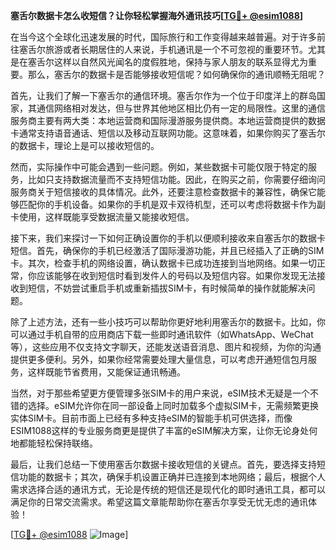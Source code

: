 **塞舌尔数据卡怎么收短信？让你轻松掌握海外通讯技巧[[TG💪+ @esim1088](https://t.me/s/esim1088)]**

在当今这个全球化迅速发展的时代，国际旅行和工作变得越来越普遍。对于许多前往塞舌尔旅游或者长期居住的人来说，手机通讯是一个不可忽视的重要环节。尤其是在塞舌尔这样以自然风光闻名的度假胜地，保持与家人朋友的联系显得尤为重要。那么，塞舌尔的数据卡是否能够接收短信呢？如何确保你的通讯顺畅无阻呢？

首先，让我们了解一下塞舌尔的通信环境。塞舌尔作为一个位于印度洋上的群岛国家，其通信网络相对发达，但与世界其他地区相比仍有一定的局限性。这里的通信服务商主要有两大类：本地运营商和国际漫游服务提供商。本地运营商提供的数据卡通常支持语音通话、短信以及移动互联网功能。这意味着，如果你购买了塞舌尔的数据卡，理论上是可以接收短信的。

然而，实际操作中可能会遇到一些问题。例如，某些数据卡可能仅限于特定的服务，比如只支持数据流量而不支持短信功能。因此，在购买之前，你需要仔细询问服务商关于短信接收的具体情况。此外，还要注意检查数据卡的兼容性，确保它能够匹配你的手机设备。如果你的手机是双卡双待机型，还可以考虑将数据卡作为副卡使用，这样既能享受数据流量又能接收短信。

接下来，我们来探讨一下如何正确设置你的手机以便顺利接收来自塞舌尔的数据卡短信。首先，确保你的手机已经激活了国际漫游功能，并且已经插入了正确的SIM卡。其次，检查手机的网络设置，确认数据卡已成功连接到当地网络。如果一切正常，你应该能够在收到短信时看到发件人的号码以及短信内容。如果你发现无法接收到短信，不妨尝试重启手机或重新插拔SIM卡，有时候简单的操作就能解决问题。

除了上述方法，还有一些小技巧可以帮助你更好地利用塞舌尔的数据卡。比如，你可以通过手机自带的应用商店下载一些即时通讯软件（如WhatsApp、WeChat等），这些应用不仅支持文字聊天，还能发送语音消息、图片和视频，为你的沟通提供更多便利。另外，如果你经常需要处理大量信息，可以考虑开通短信包月服务，这样既能节省费用，又能保证通讯畅通。

当然，对于那些希望更方便管理多张SIM卡的用户来说，eSIM技术无疑是一个不错的选择。eSIM允许你在同一部设备上同时加载多个虚拟SIM卡，无需频繁更换实体SIM卡。目前市面上已经有多种支持eSIM的智能手机可供选择，而像ESIM1088这样的专业服务商更是提供了丰富的eSIM解决方案，让你无论身处何地都能轻松保持联络。

最后，让我们总结一下使用塞舌尔数据卡接收短信的关键点。首先，要选择支持短信功能的数据卡；其次，确保手机设置正确并已连接到本地网络；最后，根据个人需求选择合适的通讯方式，无论是传统的短信还是现代化的即时通讯工具，都可以满足你的日常交流需求。希望这篇文章能帮助你在塞舌尔享受无忧无虑的通讯体验！

[[TG💪+ @esim1088](https://t.me/s/esim1088) ![Image](https://i.postimg.cc/4NQfJmqS/Snipaste-2025-05-13-00-14-12.png)]